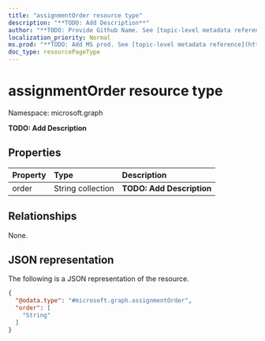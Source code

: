 ```yaml
---
title: "assignmentOrder resource type"
description: "**TODO: Add Description**"
author: "**TODO: Provide Github Name. See [topic-level metadata reference](https://msgo.azurewebsites.net/add/document/guidelines/metadata.html#topic-level-metadata)**"
localization_priority: Normal
ms.prod: "**TODO: Add MS prod. See [topic-level metadata reference](https://msgo.azurewebsites.net/add/document/guidelines/metadata.html#topic-level-metadata)**"
doc_type: resourcePageType
---
```


# assignmentOrder resource type

Namespace: microsoft.graph



**TODO: Add Description**

## Properties
|Property|Type|Description|
|:---|:---|:---|
|order|String collection|**TODO: Add Description**|

## Relationships
None.

## JSON representation
The following is a JSON representation of the resource.
<!-- {
  "blockType": "resource",
  "@odata.type": "microsoft.graph.assignmentOrder"
}
-->
``` json
{
  "@odata.type": "#microsoft.graph.assignmentOrder",
  "order": [
    "String"
  ]
}
```

